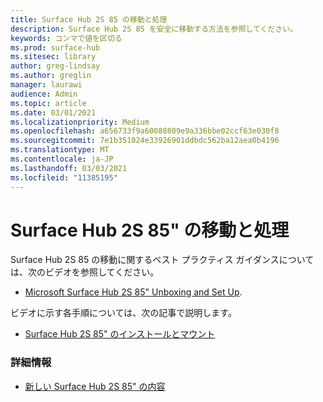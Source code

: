 ```yaml
---
title: Surface Hub 2S 85 の移動と処理
description: Surface Hub 2S 85 を安全に移動する方法を参照してください。
keywords: コンマで値を区切る
ms.prod: surface-hub
ms.sitesec: library
author: greg-lindsay
ms.author: greglin
manager: laurawi
audience: Admin
ms.topic: article
ms.date: 03/01/2021
ms.localizationpriority: Medium
ms.openlocfilehash: a656733f9a60088809e9a336bbe02ccf63e030f8
ms.sourcegitcommit: 7e1b351024e33926901ddbdc562ba12aea0b4196
ms.translationtype: MT
ms.contentlocale: ja-JP
ms.lasthandoff: 03/03/2021
ms.locfileid: "11385195"
---
```

# <a name="moving-and-handling-surface-hub-2s-85"></a>Surface Hub 2S 85" の移動と処理

Surface Hub 2S 85 の移動に関するベスト プラクティス ガイダンスについては、次のビデオを参照してください。 
- [Microsoft Surface Hub 2S 85" Unboxing and Set Up](https://www.microsoft.com/zh-cn/videoplayer/embed/RE4MRqV). 

ビデオに示す各手順については、次の記事で説明します。

- [Surface Hub 2S 85" のインストールとマウント](surface-hub-2s-85-install-mount.md)

### <a name="learn-more"></a>詳細情報

- [新しい Surface Hub 2S 85" の内容](https://techcommunity.microsoft.com/t5/surface-it-pro-blog/inside-look-at-the-new-surface-hub-2s-85/ba-p/1721773)

